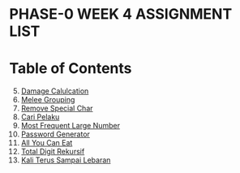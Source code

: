 # PHASE-0 WEEK 4 ASSIGNMENT LIST

# Table of Contents

5. <a href="/Week%205/5.dacalc.js/">Damage Calulcation</a>
6. <a href="/Week%205/6.meleeranged.js">Melee Grouping</a>
7. <a href="/Week%205/7.removechar.js">Remove Special Char</a>
8. <a href="/Week%205/8.findsuspect.js">Cari Pelaku</a>
13. <a href="/Week%205/13.mfln.js">Most Frequent Large Number</a>
14. <a href="/Week%205/14.passwordgenerator.js">Password Generator</a>
15. <a href="/Week%205/3.allucaneat.js">All You Can Eat</a>
16. <a href="/Week%205/4.totaldigit.js">Total Digit Rekursif</a>
17. <a href="/Week%205/17.xterus.js">Kali Terus Sampai Lebaran</a>